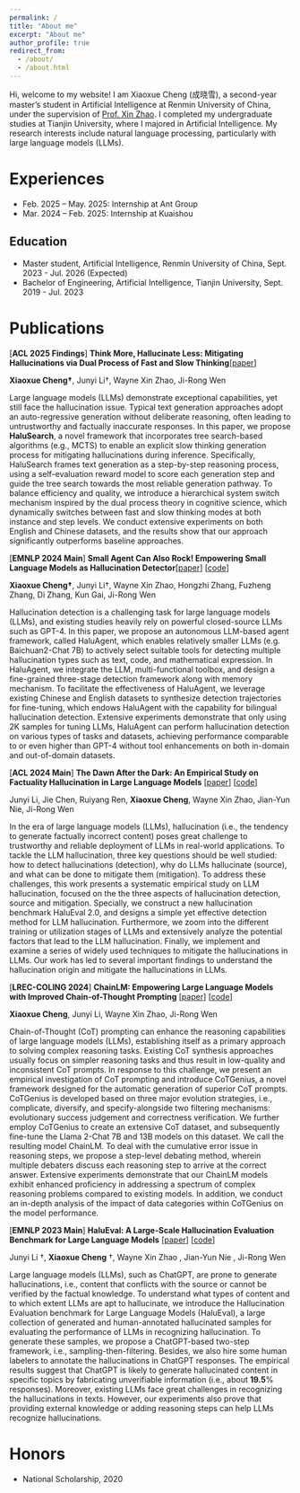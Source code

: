 ```yaml
---
permalink: /
title: "About me"
excerpt: "About me"
author_profile: true
redirect_from:
  - /about/
  - /about.html
---
```

Hi, welcome to my website! I am Xiaoxue Cheng (成晓雪), a second-year master’s student in Artificial Intelligence at Renmin University of China, under the supervision of [Prof. Xin Zhao](http://aibox.ruc.edu.cn/). I completed my undergraduate studies at Tianjin University, where I majored in Artificial Intelligence. My research interests include natural language processing, particularly with large language models (LLMs).

# Experiences

* Feb. 2025 – May. 2025: Internship at Ant Group
* Mar. 2024 – Feb. 2025: Internship at Kuaishou

## Education

- Master student, Artificial Intelligence, Renmin University of China, Sept. 2023 - Jul. 2026 (Expected)
- Bachelor of Engineering, Artificial Intelligence, Tianjin University, Sept. 2019 - Jul. 2023

# Publications

[**ACL 2025 Findings**] **Think More, Hallucinate Less: Mitigating Hallucinations via Dual Process of Fast and Slow Thinking**[[paper](https://arxiv.org/abs/2501.01306)]

**Xiaoxue Cheng†**, Junyi Li†, Wayne Xin Zhao, Ji-Rong Wen

Large language models (LLMs) demonstrate exceptional capabilities, yet still face the hallucination issue. Typical text generation approaches adopt an auto-regressive generation without deliberate reasoning, often leading to untrustworthy and factually inaccurate responses. In this paper, we propose **HaluSearch**, a novel framework that incorporates tree search-based algorithms (e.g., MCTS) to enable an explicit slow thinking generation process for mitigating hallucinations during inference. Specifically, HaluSearch frames text generation as a step-by-step reasoning process, using a self-evaluation reward model to score each generation step and guide the tree search towards the most reliable generation pathway. To balance efficiency and quality, we introduce a hierarchical system switch mechanism inspired by the dual process theory in cognitive science, which dynamically switches between fast and slow thinking modes at both instance and step levels. We conduct extensive experiments on both English and Chinese datasets, and the results show that our approach significantly outperforms baseline approaches.

[**EMNLP 2024 Main**] **Small Agent Can Also Rock! Empowering Small Language Models as Hallucination Detector**[[paper](https://arxiv.org/abs/2406.11277)] [[code](https://github.com/RUCAIBox/HaluAgent)]

**Xiaoxue Cheng†**, Junyi Li†, Wayne Xin Zhao, Hongzhi Zhang, Fuzheng Zhang, Di Zhang, Kun Gai, Ji-Rong Wen

Hallucination detection is a challenging task for large language models (LLMs), and existing studies heavily rely on powerful closed-source LLMs such as GPT-4. In this paper, we propose an autonomous LLM-based agent framework, called HaluAgent, which enables relatively smaller LLMs (e.g. Baichuan2-Chat 7B) to actively select suitable tools for detecting multiple hallucination types such as text, code, and mathematical expression. In HaluAgent, we integrate the LLM, multi-functional toolbox, and design a fine-grained three-stage detection framework along with memory mechanism. To facilitate the effectiveness of HaluAgent, we leverage existing Chinese and English datasets to synthesize detection trajectories for fine-tuning, which endows HaluAgent with the capability for bilingual hallucination detection. Extensive experiments demonstrate that only using 2K samples for tuning LLMs, HaluAgent can perform hallucination detection on various types of tasks and datasets, achieving performance comparable to or even higher than GPT-4 without tool enhancements on both in-domain and out-of-domain datasets.

[**ACL 2024 Main**] **The Dawn After the Dark: An Empirical Study on Factuality Hallucination in Large Language Models** [[paper](https://arxiv.org/abs/2401.03205)] [[code](https://github.com/RUCAIBox/HaluEval-2.0)]

Junyi Li,  Jie Chen,  Ruiyang Ren,  **Xiaoxue Cheng**,  Wayne Xin Zhao,  Jian-Yun Nie, Ji-Rong Wen

In the era of large language models (LLMs), hallucination (i.e., the tendency to generate factually incorrect content) poses great challenge to trustworthy and reliable deployment of LLMs in real-world applications. To tackle the LLM hallucination, three key questions should be well studied: how to detect hallucinations (detection), why do LLMs hallucinate (source), and what can be done to mitigate them (mitigation). To address these challenges, this work presents a systematic empirical study on LLM hallucination, focused on the the three aspects of hallucination detection, source and mitigation. Specially, we construct a new hallucination benchmark HaluEval 2.0, and designs a simple yet effective detection method for LLM hallucination. Furthermore, we zoom into the different training or utilization stages of LLMs and extensively analyze the potential factors that lead to the LLM hallucination. Finally, we implement and examine a series of widely used techniques to mitigate the hallucinations in LLMs. Our work has led to several important findings to understand the hallucination origin and mitigate the hallucinations in LLMs.

[**LREC-COLING  2024**] **ChainLM: Empowering Large Language Models with Improved Chain-of-Thought Prompting** [[paper](https://arxiv.org/abs/2403.14312)] [[code](https://github.com/Xiaoxue-xx/ChainLM)]

**Xiaoxue Cheng**,  Junyi Li,  Wayne Xin Zhao, Ji-Rong Wen

Chain-of-Thought (CoT) prompting can enhance the reasoning capabilities of large language models (LLMs), establishing itself as a primary approach to solving complex reasoning tasks. Existing CoT synthesis approaches usually focus on simpler reasoning tasks and thus result in low-quality and inconsistent CoT prompts. In response to this challenge, we present an empirical investigation of CoT prompting and introduce CoTGenius, a novel framework designed for the automatic generation of superior CoT prompts. CoTGenius is developed based on three major evolution strategies, i.e., complicate, diversify, and specify-alongside two filtering mechanisms: evolutionary success judgement and correctness verification. We further employ CoTGenius to create an extensive CoT dataset, and subsequently fine-tune the Llama 2-Chat 7B and 13B models on this dataset. We call the resulting model ChainLM. To deal with the cumulative error issue in reasoning steps, we propose a step-level debating method, wherein multiple debaters discuss each reasoning step to arrive at the correct answer. Extensive experiments demonstrate that our ChainLM models exhibit enhanced proficiency in addressing a spectrum of complex reasoning problems compared to existing models. In addition, we conduct an in-depth analysis of the impact of data categories within CoTGenius on the model performance.

[**EMNLP 2023 Main**] **HaluEval: A Large-Scale Hallucination Evaluation Benchmark for Large Language Models** [[paper](https://arxiv.org/abs/2305.11747)] [[code](https://github.com/RUCAIBox/HaluEval)]

Junyi Li †,  **Xiaoxue Cheng** †,  Wayne Xin Zhao ,  Jian-Yun Nie , Ji-Rong Wen

Large language models (LLMs), such as ChatGPT, are prone to generate hallucinations, i.e., content that conflicts with the source or cannot be verified by the factual knowledge. To understand what types of content and to which extent LLMs are apt to hallucinate, we introduce the Hallucination Evaluation benchmark for Large Language Models (HaluEval), a large collection of generated and human-annotated hallucinated samples for evaluating the performance of LLMs in recognizing hallucination. To generate these samples, we propose a ChatGPT-based two-step framework, i.e., sampling-then-filtering. Besides, we also hire some human labelers to annotate the hallucinations in ChatGPT responses. The empirical results suggest that ChatGPT is likely to generate hallucinated content in specific topics by fabricating unverifiable information (i.e., about **19.5**% responses). Moreover, existing LLMs face great challenges in recognizing the hallucinations in texts. However, our experiments also prove that providing external knowledge or adding reasoning steps can help LLMs recognize hallucinations.

# Honors

- National Scholarship, 2020
